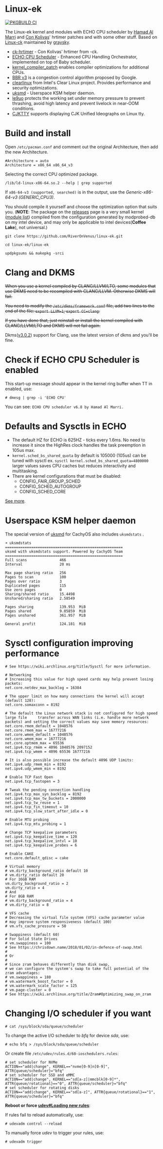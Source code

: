 # Linux-ek

[![PKGBUILD CI](https://github.com/RiverOnVenus/linux-ek/actions/workflows/build.yml/badge.svg)](https://github.com/RiverOnVenus/linux-ek/actions/workflows/build.yml)

The Linux-ek kernel and modules with ECHO CPU scheduler by [Hamad Al Marri](https://github.com/hamadmarri) and [Con Kolivas](https://github.com/ckolivas)' hrtimer patches and with some other stuff. Based on [Linux-ck](https://aur.archlinux.org/packages/linux-ck/) maintained by [graysky](https://github.com/graysky2).

- [ck-hrtimer](https://ck-hack.blogspot.com/2021/08/514-and-future-of-muqss-and-ck-once.html) - Con Kolivas' hrtimer from -ck.
- [ECHO CPU Scheduler](https://github.com/hamadmarri/ECHO-CPU-Scheduler) - Enhanced CPU Handling Orchestrator, implemented on top of Baby scheduler.
- [kernel_compiler_patch](https://github.com/graysky2/kernel_compiler_patch) enables compiler optimizations for additional CPUs.
- [BBR v3](https://github.com/google/bbr/blob/v3/README.md) is a congestion control algorithm proposed by Google.
- [clearlinux](https://github.com/clearlinux-pkgs/linux) from Intel's Clear Linux project. Provides performance and security optimizations.
- [uksmd](https://codeberg.org/pf-kernel/uksmd) - Userspace KSM helper daemon.
- [le9uo](https://github.com/firelzrd/le9uo) protects the working set under memory pressure to prevent thrashing, avoid high latency and prevent livelock in near-OOM conditions.
- [CJKTTY](https://github.com/zhmars/cjktty-patches) supports displaying CJK Unified Ideographs on Linux tty.

# Build and install

Open `/etc/pacman.conf` and comment out the original Architecture, then add the new Architecture.

```
#Architecture = auto
Architecture = x86_64 x86_64_v3
```

Selecting the correct CPU optimized package.

```
/lib/ld-linux-x86-64.so.2 --help | grep supported
```

If `x86-64-v3 (supported, searched)` is in the output, use the *Generic-x86-64-v3 (GENERIC_CPU3)*.

You should compile it yourself and choose the optimization option that suits you. (**NOTE**: The package on the [releases](https://github.com/RiverOnVenus/linux-ek/releases) page is a very small kernel ([module list](https://github.com/RiverOnVenus/dotfiles/blob/master/home/.config/modprobed.db)) compiled from the configuration generated by modprobed-db on my intel device, and may only be applicable to intel devices(**Coffee Lake**), not universal.)

```
git clone https://github.com/RiverOnVenus/linux-ek.git

cd linux-ek/linux-ek

updpkgsums && makepkg -srci
```

# Clang and DKMS

~~When you use a kernel compiled by CLANG/LLVM/LTO, some modules that use DKMS need to be recompiled with CLANG/LLVM. Otherwise DKMS will fail.~~

~~You need to modify the `/etc/dkms/framework.conf` file, add two lines to the end of the file: `export LLVM=1`, `export CC=clang`.~~

~~If you have done that, just reinstall or install the kernel compiled with CLANG/LLVM/LTO and DKMS will not fail again.~~

Dkms([v3.0.2](https://github.com/dell/dkms/releases/tag/v3.0.2)) support for Clang, use the latest version of dkms and you'll be fine.

# Check if ECHO CPU Scheduler is enabled

This start-up message should appear in the kernel ring buffer when TT in enabled, use:

```
# dmesg | grep -i 'ECHO CPU'
```

You can see: `ECHO CPU scheduler v6.8 by Hamad Al Marri.`

# Defaults and Sysctls in ECHO

- The default HZ for ECHO is 625HZ - ticks every 1.6ms. No need to increase  it since the HighRes clock handles the task preemption in 105us max.
- `kernel.sched_bs_shared_quota` by default is 105000 (105us) can be tuned with sysctl ex. `sysctl kernel.sched_bs_shared_quota=4800000` larger values saves CPU caches but reduces interactivity and multitasking.
- There are kernel configurations that must be disabled:
  - CONFIG_FAIR_GROUP_SCHED
  - CONFIG_SCHED_AUTOGROUP
  - CONFIG_SCHED_CORE

 [See more](https://github.com/hamadmarri/ECHO-CPU-Scheduler/blob/main/README.md).

# Userspace KSM helper daemon

The special version of [uksmd](https://github.com/CachyOS/uksmd) for CachyOS also includes `uksmdstats` .

```
➜ uksmdstats
======================================================
uksmd with uksmdstats support. Powered by CachyOS Team
======================================================
Full scans               466      
Interval                 20 ms    
                                  
Max page sharing ratio   256      
Pages to scan            100      
Pages over ratio         3        
Duplicated pages         115      
Use zero pages           0        
Sharing/shared ratio     15.4498  
Unshared/sharing ratio   2.58549  
                                  
Pages sharing            139.953  MiB
Pages shared             9.05859  MiB
Pages unshared           361.957  MiB
                                  
General profit           124.181  MiB

```

# Sysctl configuration improving performance

```
# See https://wiki.archlinux.org/title/Sysctl for more information.

# Networking
# Increasing this value for high speed cards may help prevent losing packets:
net.core.netdev_max_backlog = 16384

# The upper limit on how many connections the kernel will accept (default 128):
net.core.somaxconn = 8192

# The default the Linux network stack is not configured for high speed large file 	  transfer across WAN links (i.e. handle more network packets) and setting the correct values may save memory resources:
net.core.rmem_default = 1048576
net.core.rmem_max = 16777216
net.core.wmem_default = 1048576
net.core.wmem_max = 16777216
net.core.optmem_max = 65536
net.ipv4.tcp_rmem = 4096 1048576 2097152
net.ipv4.tcp_wmem = 4096 65536 16777216

# It is also possible increase the default 4096 UDP limits:
net.ipv4.udp_rmem_min = 8192
net.ipv4.udp_wmem_min = 8192

# Enable TCP Fast Open
net.ipv4.tcp_fastopen = 3

# Tweak the pending connection handling
net.ipv4.tcp_max_syn_backlog = 8192
net.ipv4.tcp_max_tw_buckets = 2000000
net.ipv4.tcp_tw_reuse = 1
net.ipv4.tcp_fin_timeout = 10
net.ipv4.tcp_slow_start_after_idle = 0

# Enable MTU probing
net.ipv4.tcp_mtu_probing = 1

# Change TCP keepalive parameters
net.ipv4.tcp_keepalive_time = 120
net.ipv4.tcp_keepalive_intvl = 10
net.ipv4.tcp_keepalive_probes = 6

# Enable CAKE
net.core.default_qdisc = cake

# Virtual memory
# vm.dirty_background_ratio default 10
# vm.dirty_ratio default 20
# For 16GB RAM
vm.dirty_background_ratio = 2
vm.dirty_ratio = 4
# And
# For 8GB RAM
# vm.dirty_background_ratio = 4
# vm.dirty_ratio = 8

# VFS cache
# Decreasing the virtual file system (VFS) cache parameter value 
# may improve system responsiveness (default 100)
# vm.vfs_cache_pressure = 50

# Swappiness (default 60)
# For Solid State Drives
# vm.swappiness = 100
# See https://chrisdown.name/2018/01/02/in-defence-of-swap.html
#
# Or
#
# Since zram behaves differently than disk swap,
# we can configure the system's swap to take full potential of the zram advantages:
# vm.swappiness = 180
# vm.watermark_boost_factor = 0
# vm.watermark_scale_factor = 125
# vm.page-cluster = 0
# See https://wiki.archlinux.org/title/Zram#Optimizing_swap_on_zram

```

# Changing I/O scheduler if you want

```
# cat /sys/block/sda/queue/scheduler
```

To change the active I/O scheduler to *bfq* for device *sda*, use:

```
# echo bfq > /sys/block/sda/queue/scheduler
```

Or create file `/etc/udev/rules.d/60-ioschedulers.rules`:

```
# set scheduler for NVMe
ACTION=="add|change", KERNEL=="nvme[0-9]n[0-9]", ATTR{queue/scheduler}="bfq"
# set scheduler for SSD and eMMC
ACTION=="add|change", KERNEL=="sd[a-z]|mmcblk[0-9]*", ATTR{queue/rotational}=="0", ATTR{queue/scheduler}="bfq"
# set scheduler for rotating disks
ACTION=="add|change", KERNEL=="sd[a-z]", ATTR{queue/rotational}=="1", ATTR{queue/scheduler}="bfq"
```

**Reboot or force [udev#Loading new rules](https://wiki.archlinux.org/title/Udev#Loading_new_rules)**:

If rules fail to reload automatically, use:

```
# udevadm control --reload
```

To manually force *udev* to trigger your rules, use:

```
# udevadm trigger
```

